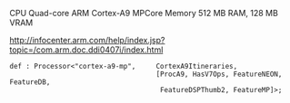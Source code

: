 CPU	Quad-core ARM Cortex-A9 MPCore
Memory	512 MB RAM, 128 MB VRAM

http://infocenter.arm.com/help/index.jsp?topic=/com.arm.doc.ddi0407i/index.html

```
def : Processor<"cortex-a9-mp",     CortexA9Itineraries,
                                    [ProcA9, HasV7Ops, FeatureNEON, FeatureDB,
                                     FeatureDSPThumb2, FeatureMP]>;
```